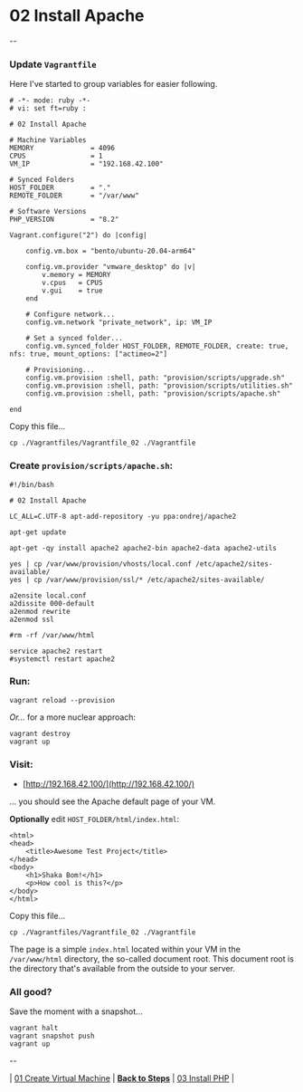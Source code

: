 # 02 Install Apache

--

### Update `Vagrantfile`

Here I've started to group variables for easier following.

```
# -*- mode: ruby -*-
# vi: set ft=ruby :

# 02 Install Apache

# Machine Variables
MEMORY              = 4096
CPUS                = 1
VM_IP               = "192.168.42.100"

# Synced Folders
HOST_FOLDER         = "."
REMOTE_FOLDER       = "/var/www"

# Software Versions
PHP_VERSION         = "8.2"

Vagrant.configure("2") do |config|

	config.vm.box = "bento/ubuntu-20.04-arm64"

	config.vm.provider "vmware_desktop" do |v|
		v.memory = MEMORY
		v.cpus   = CPUS
		v.gui    = true
	end

	# Configure network...
	config.vm.network "private_network", ip: VM_IP

	# Set a synced folder...
	config.vm.synced_folder HOST_FOLDER, REMOTE_FOLDER, create: true, nfs: true, mount_options: ["actimeo=2"]

	# Provisioning...
	config.vm.provision :shell, path: "provision/scripts/upgrade.sh"
	config.vm.provision :shell, path: "provision/scripts/utilities.sh"
	config.vm.provision :shell, path: "provision/scripts/apache.sh"

end
```

Copy this file...

```
cp ./Vagrantfiles/Vagrantfile_02 ./Vagrantfile
```

### Create `provision/scripts/apache.sh`:

```
#!/bin/bash

# 02 Install Apache

LC_ALL=C.UTF-8 apt-add-repository -yu ppa:ondrej/apache2

apt-get update

apt-get -qy install apache2 apache2-bin apache2-data apache2-utils

yes | cp /var/www/provision/vhosts/local.conf /etc/apache2/sites-available/
yes | cp /var/www/provision/ssl/* /etc/apache2/sites-available/

a2ensite local.conf
a2dissite 000-default
a2enmod rewrite
a2enmod ssl

#rm -rf /var/www/html

service apache2 restart
#systemctl restart apache2
```

### Run:

```
vagrant reload --provision
```

*Or...* for a more nuclear approach:

```
vagrant destroy
vagrant up
```

### Visit:

* [http://192.168.42.100/](http://192.168.42.100/)

... you should see the Apache default page of your VM.

**Optionally** edit `HOST_FOLDER/html/index.html`:

```
<html>
<head>
	<title>Awesome Test Project</title>
</head>
<body>
	<h1>Shaka Bom!</h1>
	<p>How cool is this?</p>
</body>
</html>
```

Copy this file...

```
cp ./Vagrantfiles/Vagrantfile_02 ./Vagrantfile
```

The page is a simple `index.html` located within your VM in the `/var/www/html` directory, the so-called document root. This document root is the directory that's available from the outside to your server.

### All good?

Save the moment with a snapshot...

```
vagrant halt
vagrant snapshot push
vagrant up
```

--

<!-- 02 Install Apache -->
| [01 Create Virtual Machine](./01_Create_Virtual_Machine.md)
| [**Back to Steps**](../README.md)
| [03 Install PHP](./03_Install_PHP.md)
|
